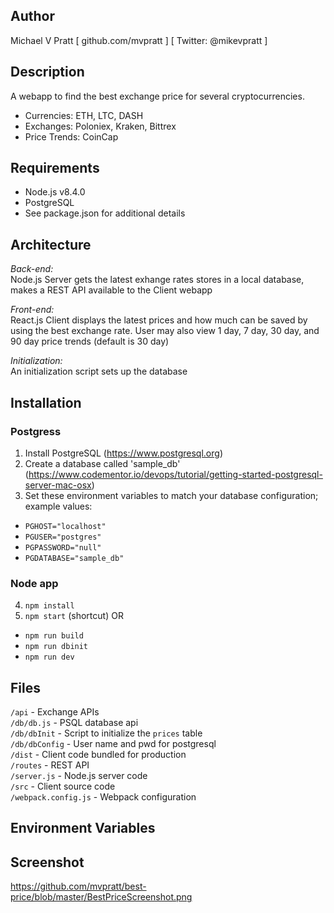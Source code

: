 
## Author
Michael V Pratt  [ github.com/mvpratt ] [ Twitter: @mikevpratt ]

## Description
A webapp to find the best exchange price for several cryptocurrencies. 
* Currencies: ETH, LTC, DASH
* Exchanges: Poloniex, Kraken, Bittrex
* Price Trends: CoinCap

## Requirements
 * Node.js v8.4.0
 * PostgreSQL
 * See package.json for additional details

## Architecture
*Back-end:*  
Node.js Server gets the latest exhange rates stores in a local database, 
makes a REST API available to the Client webapp

*Front-end:*  
React.js Client displays the latest prices and how much can be saved by 
using the best exchange rate.  User may also view 1 day, 7 day, 30 day, and 
90 day price trends (default is 30 day)

*Initialization:*  
An initialization script sets up the database

## Installation
### Postgress
1. Install PostgreSQL (https://www.postgresql.org)
2. Create a database called 'sample_db' (https://www.codementor.io/devops/tutorial/getting-started-postgresql-server-mac-osx)
3. Set these environment variables to match your database configuration; example values:  
 * `PGHOST="localhost"`  
 * `PGUSER="postgres"`  
 * `PGPASSWORD="null"`  
 * `PGDATABASE="sample_db"`  

### Node app
4. `npm install`
5. `npm start` (shortcut) OR
 * `npm run build`
 * `npm run dbinit`
 * `npm run dev`

## Files
`/api` - Exchange APIs  
`/db/db.js` - PSQL database api  
`/db/dbInit` - Script to initialize the `prices` table   
`/db/dbConfig` - User name and pwd for postgresql  
`/dist` - Client code bundled for production  
`/routes` - REST API  
`/server.js` - Node.js server code  
`/src` - Client source code  
`/webpack.config.js` - Webpack configuration  

## Environment Variables



## Screenshot
https://github.com/mvpratt/best-price/blob/master/BestPriceScreenshot.png
